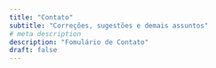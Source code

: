 ```yaml
---
title: "Contato"
subtitle: "Correções, sugestões e demais assuntos"
# meta description
description: "Fomulário de Contato"
draft: false
---
```

